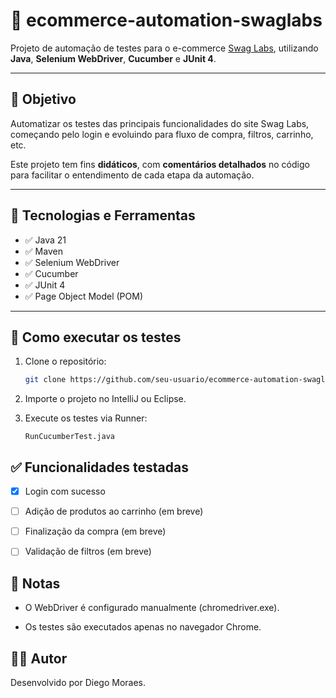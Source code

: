 # 🛒 ecommerce-automation-swaglabs

Projeto de automação de testes para o e-commerce [Swag Labs](https://www.saucedemo.com/), utilizando **Java**, **Selenium WebDriver**, **Cucumber** e **JUnit 4**.

---

## 🚀 Objetivo

Automatizar os testes das principais funcionalidades do site Swag Labs, começando pelo login e evoluindo para fluxo de compra, filtros, carrinho, etc.

Este projeto tem fins **didáticos**, com **comentários detalhados** no código para facilitar o entendimento de cada etapa da automação.

--- 
## 🧪 Tecnologias e Ferramentas

- ✅ Java 21
- ✅ Maven
- ✅ Selenium WebDriver
- ✅ Cucumber
- ✅ JUnit 4
- ✅ Page Object Model (POM)


---

## 🎯 Como executar os testes

1. Clone o repositório:
   ```bash
   git clone https://github.com/seu-usuario/ecommerce-automation-swaglabs.git

2. Importe o projeto no IntelliJ ou Eclipse.

3. Execute os testes via Runner:
    
       RunCucumberTest.java

## ✅ Funcionalidades testadas

- [x] Login com sucesso
- [ ] Adição de produtos ao carrinho (em breve)
- [ ] Finalização da compra (em breve)
- [ ] Validação de filtros (em breve)


## 📌 Notas
- O WebDriver é configurado manualmente (chromedriver.exe).

- Os testes são executados apenas no navegador Chrome.

## 👨‍💻 Autor
Desenvolvido por Diego Moraes.

